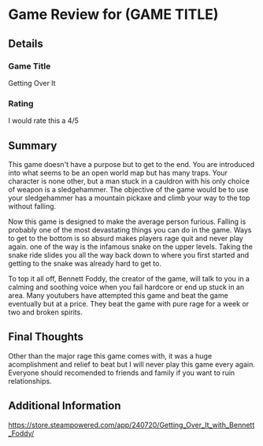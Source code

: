 # Game Review for (GAME TITLE)

## Details

### Game Title
Getting Over It

### Rating
I would rate this a 4/5

## Summary
This game doesn't have a purpose but to get to the end. You are introduced into what seems to be an open world map but has many traps. Your character is none other, but a man stuck in a cauldron with his only choice of weapon is a sledgehammer. The objective of the game would be to use your sledgehammer has a mountain pickaxe and climb your way to the top without falling.

Now this game is designed to make the average person furious. Falling is probably one of the most devastating things you can do in the game. Ways to get to the bottom is so absurd makes players rage quit and never play again. one of the way is the infamous snake on the upper levels. Taking the snake ride slides you all the way back down to where you first started and getting to the snake was already hard to get to.

To top it all off, Bennett Foddy, the creator of the game, will talk to you in a calming and soothing voice when you fail hardcore or end up stuck in an area. Many youtubers have attempted this game and beat the game eventually but at a price. They beat the game with pure rage for a week or two and broken spirits.


## Final Thoughts
Other than the major rage this game comes with, it was a huge acomplishment and relief to beat but I will never play this game every again. Everyone should recomended to friends and family if you want to ruin relationships.

## Additional Information
https://store.steampowered.com/app/240720/Getting_Over_It_with_Bennett_Foddy/
